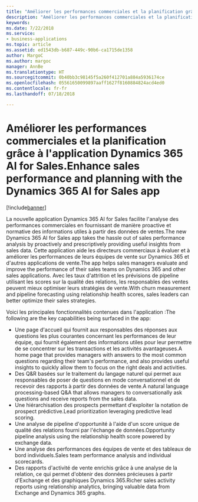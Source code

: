 ```yaml
---
title: "Améliorer les performances commerciales et la planification grâce à l'application Dynamics 365 AI for Sales."
description: "Améliorer les performances commerciales et la planification des ventes grâce à l'application Dynamics 365 AI for Sales"
keywords: 
ms.date: 7/22/2018
ms.service:
- business-applications
ms.topic: article
ms.assetid: ed1543db-b687-449c-90b6-ca1715de1358
author: MargoC
ms.author: margoc
manager: AnnBe
ms.translationtype: HT
ms.sourcegitcommit: 0b40bb3c98145f5a260f412701a884a5936174ce
ms.openlocfilehash: 05561650099897aaff1627f8160884824acd4ed0
ms.contentlocale: fr-fr
ms.lasthandoff: 07/18/2018

---
```


# <a name="enhance-sales-performance-and-planning-with-the-dynamics-365-ai-for-sales-app"></a><span data-ttu-id="dacb9-103">Améliorer les performances commerciales et la planification grâce à l'application Dynamics 365 AI for Sales.</span><span class="sxs-lookup"><span data-stu-id="dacb9-103">Enhance sales performance and planning with the Dynamics 365 AI for Sales app</span></span>


[!include[banner](../../includes/banner.md)]


<span data-ttu-id="dacb9-104">La nouvelle application Dynamics 365 AI for Sales facilite l'analyse des performances commerciales en fournissant de manière proactive et normative des informations utiles à partir des données de ventes.</span><span class="sxs-lookup"><span data-stu-id="dacb9-104">The new Dynamics 365 AI for Sales app takes the hassle out of sales performance analysis by proactively and prescriptively providing useful insights from sales data.</span></span> <span data-ttu-id="dacb9-105">Cette application aide les directeurs commerciaux à évaluer et à améliorer les performances de leurs équipes de vente sur Dynamics 365 et d'autres applications de vente.</span><span class="sxs-lookup"><span data-stu-id="dacb9-105">The app helps sales managers evaluate and improve the performance of their sales teams on Dynamics 365 and other sales applications.</span></span> <span data-ttu-id="dacb9-106">Avec les taux d'attrition et les prévisions de pipeline utilisant les scores sur la qualité des relations, les responsables des ventes peuvent mieux optimiser leurs stratégies de vente.</span><span class="sxs-lookup"><span data-stu-id="dacb9-106">With churn measurement and pipeline forecasting using relationship health scores, sales leaders can better optimize their sales strategies.</span></span>

<span data-ttu-id="dacb9-107">Voici les principales fonctionnalités contenues dans l'application :</span><span class="sxs-lookup"><span data-stu-id="dacb9-107">The following are the key capabilities being surfaced in the app:</span></span>

-   <span data-ttu-id="dacb9-108">Une page d'accueil qui fournit aux responsables des réponses aux questions les plus courantes concernant les performances de leur équipe, qui fournit également des informations utiles pour leur permettre de se concentrer sur les transactions et les activités avantageuses.</span><span class="sxs-lookup"><span data-stu-id="dacb9-108">A home page that provides managers with answers to the most common questions regarding their team's performance, and also provides useful insights to quickly allow them to focus on the right deals and activities.</span></span>
-   <span data-ttu-id="dacb9-109">Des Q&R basées sur le traitement du langage naturel qui permet aux responsables de poser de questions en mode conversationnel et de recevoir des rapports à partir des données de vente.</span><span class="sxs-lookup"><span data-stu-id="dacb9-109">A natural language processing-based Q&A that allows managers to conversationally ask questions and receive reports from the sales data.</span></span> 
-   <span data-ttu-id="dacb9-110">Une hiérarchisation des prospects permettant d'exploiter la notation de prospect prédictive.</span><span class="sxs-lookup"><span data-stu-id="dacb9-110">Lead prioritization leveraging predictive lead scoring.</span></span>
-   <span data-ttu-id="dacb9-111">Une analyse de pipeline d'opportunité à l'aide d'un score unique de qualité des relations fourni par l'échange de données.</span><span class="sxs-lookup"><span data-stu-id="dacb9-111">Opportunity pipeline analysis using the relationship health score powered by exchange data.</span></span>
-   <span data-ttu-id="dacb9-112">Une analyse des performances des équipes de vente et des tableaux de bord individuels.</span><span class="sxs-lookup"><span data-stu-id="dacb9-112">Sales team performance analysis and individual scorecards.</span></span>
-   <span data-ttu-id="dacb9-113">Des rapports d'activité de vente enrichis grâce à une analyse de la relation, ce qui permet d'obtenir des données précieuses à partir d'Exchange et des graphiques Dynamics 365.</span><span class="sxs-lookup"><span data-stu-id="dacb9-113">Richer sales activity reports using relationship analytics, bringing valuable data from Exchange and Dynamics 365 graphs.</span></span>   

